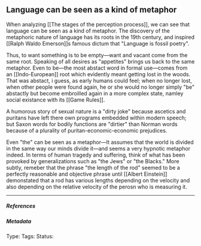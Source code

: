 ## Language can be seen as a kind of metaphor  # 

When analyzing [[The stages of the perception process]], we can see that language can be seen as a kind of metaphor. The discovery of the metaphoric nature of language has its roots in the 19th century, and inspired [[Ralph Waldo Emerson]]s famous dictum that "Language is fossil poetry". 

Thus, to want something is to be empty—want and vacant come from the same root. Speaking of all desires as "appetites" brings us back to the same metaphor. Even to be—the most abstact word in formal use—comes from an [[Indo-European]] root which evidently meant getting lost in the woods. That was abstact, i guess, as early  humans could feel; when no longer lost, when other people were found again, he or she would no longer simply "be" abstactly but become embroilled again in a more complex state, namley social existance with its [[Game Rules]]. 

A humorous story of sexual nature is a "dirty joke" because ascetics and puritans have left there own programs embedded within modern speech; but Saxon words for bodily functions are "dirtier" than Norman words because of a plurality of puritan-economic-economic prejudices. 

Even "the" can be seen as a metaphor—It assumes that the world is divided in the same way our minds divide it—and seems a very hypnotic metaphor indeed. In terms of human tragedy and suffering, think of what has been provoked by  generalizations such as "the Jews" or "the Blacks." More subtly, remeber that the phrase "the length of the rod" seemed to be a perfectly reasonable and objective phrase until [[Albert Einstein]] demonstated that a rod has various lengths depending on the velocity and also depending on the relative velocity of the perosn who is measuring it. 

___

##### References



##### Metadata

Type: 
Tags:
Status: 